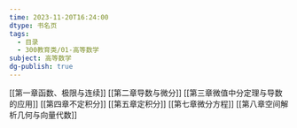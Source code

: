```yaml
---
time: 2023-11-20T16:24:00
dtype: 书名页
tags:
  - 目录
  - 300教育类/01-高等数学
subject: 高等数学
dg-publish: true
---
```

[[第一章函数、极限与连续]]
[[第二章导数与微分]]
[[第三章微值中分定理与导数的应用]]
[[第四章不定积分]]
[[第五章定积分]]
[[第七章微分方程]]
[[第八章空间解析几何与向量代数]]